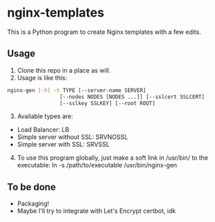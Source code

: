 # nginx-templates
This is a Python program to create Nginx templates with a few edits.

## Usage
1. Clone this repo in a place as will.
2. Usage is like this:
```bash
nginx-gen [-h] -t TYPE [--server-name SERVER]
                 [--nodes NODES [NODES ...]] [--sslcert SSLCERT]
                 [--sslkey SSLKEY] [--root ROOT]
```
3. Available types are:
- Load Balancer: LB
- Simple server without SSL: SRVNOSSL
- Simple server with SSL: SRVSSL

4. To use this program globally, just make a soft link in /usr/bin/ to the executable:
ln -s /path/to/executable /usr/bin/nginx-gen

## To be done
- Packaging!
- Maybe I'll try to integrate with Let's Encrypt certbot, idk
